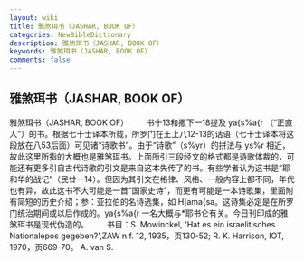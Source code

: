 ```yaml
---
layout: wiki
title: 雅煞珥书（JASHAR, BOOK OF）
categories: NewBibleDictionary
description: 雅煞珥书（JASHAR, BOOK OF）
keywords: 雅煞珥书（JASHAR, BOOK OF）
comments: false
---
```


## 雅煞珥书（JASHAR, BOOK OF）



雅煞珥书（JASHAR, BOOK OF）
　　书十13和撒下一18提及 ya{s%a{r （“正直人”）的书。根据七十士译本所载，所罗门在王上八12-13的话语（七十士译本将这段放在八53后面）可见诸“诗歌书”。由于“诗歌”（s%yr）的拼法与 ys%r 相近，故此这里所指的大概也是雅煞珥书。上面所引三段经文的格式都是诗歌体裁的，可能还有更多引自古代诗歌的引文是来自这本失传了的书。有些学者认为这书是“耶和华的战记”（民廿一14）。但因为其引文在格律、风格、一般内容上都不同，年代也有异，故此这书不大可能是一首“国家史诗”，而更有可能是一本诗歌集，里面附有简短的历史介绍；参：亚拉伯的名诗选集，如 H]ama{sa。这诗集必定是在所罗门统治期间或以后作成的。ya{s%a{r 一名大概与*耶书仑有关。今日刊印成的雅煞珥书是现代伪造的。
　　书目：S. Mowinckel, 'Hat es ein
israelitisches Nationalepos gegeben?',ZAW
n.f. 12, 1935，页130-52; R. K. Harrison, IOT,
1970，页669-70。
A. van S.




